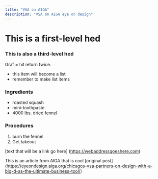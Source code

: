 ```yaml
---
title: "VSA on AIGA"
description: "VSA on AIGA eye on design"
---
```

# This is a first-level hed
### This is also a third-level hed

Graf = hit return twice.

- this item will become a list
- remember to make list items

### Ingredients

- roasted squash
- mini-toothpaste
- 4000 lbs. dried fennel

### Procedures

1. burn the fennel
2. Get takeout

[text that will be a link go here] (https://webaddressgoeshere.com)

This is an article from AIGA that is cool
[original post] (https://eyeondesign.aiga.org/chicagos-vsa-partners-on-design-with-a-big-d-as-the-ultimate-business-tool/)
